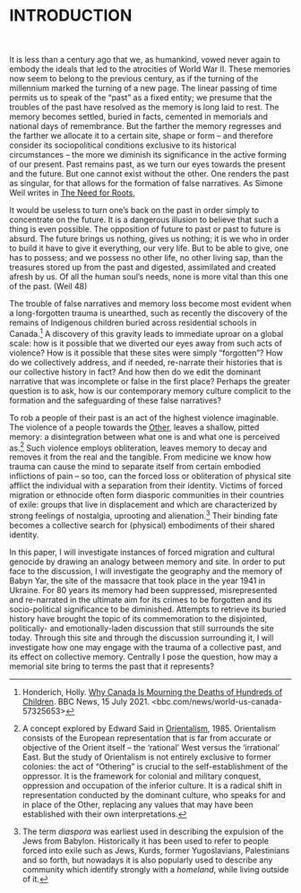 <div class="centered">

# INTRODUCTION
<br><br>
It is less than a century ago that we, as humankind, vowed never again to embody the ideals that led to the atrocities of World War II. These memories now seem to belong to the previous century, as if the turning of the millennium marked the turning of a new page. The linear passing of time permits us to speak of the “past” as a fixed entity; we presume that the troubles of the past have resolved as the memory is long laid to rest. The memory becomes settled, buried in facts, cemented in memorials and national days of remembrance. But the farther the memory regresses and the farther we allocate it to a certain site, shape or form – and therefore consider its sociopolitical conditions exclusive to its historical circumstances – the more we diminish its significance in the active forming of our present. Past remains past, as we turn our eyes towards the present and the future. But one cannot exist without the other. One renders the past as singular, for that allows for the formation of false narratives. As Simone Weil writes in <u>The Need for Roots</u>,

<div class="quote">
  It would be useless to turn one’s back on the past in order simply to concentrate on the future. It is a dangerous illusion to believe that such a thing is even possible. The opposition of future to past or past to future is absurd. The future brings us nothing, gives us nothing; it is we who in order to build it have to give it everything, our very life. But to be able to give, one has to possess; and we possess no other life, no other living sap, than the treasures stored up from the past and digested, assimilated and created afresh by us. Of all the human soul’s needs, none is more vital than this one of the past. (Weil 48)
</div>

The trouble of false narratives and memory loss become most evident when a long-forgotten trauma is unearthed, such as recently the discovery of the remains of Indigenous children buried across residential schools in Canada.[^1] A discovery of this gravity leads to immediate uproar on a global scale: how is it possible that we diverted our eyes away from such acts of violence? How is it possible that these sites were simply “forgotten”? How do we collectively address, and if needed, re-narrate their histories that is our collective history in fact? And how then do we edit the dominant narrative that was incomplete or false in the first place? Perhaps the greater question is to ask, how is our contemporary memory culture complicit to the formation and the safeguarding of these false narratives?

To rob a people of their past is an act of the highest violence imaginable. The violence of a people towards the [Other](#tooltip "Edward Said"), leaves a shallow, pitted memory: a disintegration between what one is and what one is perceived as.[^2] Such violence employs obliteration, leaves memory to decay and removes it from the real and the tangible. From medicine we know how trauma can cause the mind to separate itself from certain embodied inflictions of pain – so too, can the forced loss or obliteration of physical site afflict the individual with a separation from their identity. Victims of forced migration or ethnocide often form diasporic communities in their countries of exile: groups that live in displacement and which are characterized by strong feelings of nostalgia, uprooting and alienation.[^3] Their binding fate becomes a collective search for (physical) embodiments of their shared identity.

In this paper, I will investigate instances of forced migration and cultural genocide by drawing an analogy between memory and site. In order to put face to the discussion, I will investigate the geography and the memory of Babyn Yar, the site of the massacre that took place in the year 1941 in Ukraine. For 80 years its memory had been suppressed, misrepresented and re-narrated in the ultimate aim for its crimes to be forgotten and its socio-political significance to be diminished. Attempts to retrieve its buried history have brought the topic of its commemoration to the disjointed, politically- and emotionally-laden discussion that still surrounds the site today. Through this site and through the discussion surrounding it, I will investigate how one may engage with the trauma of a collective past, and its effect on collective memory. Centrally I pose the question, how may a memorial site bring to terms the past that it represents? 


</div>

[^1]: Honderich, Holly. <u>Why Canada Is Mourning the Deaths of Hundreds of Children</u>. BBC News, 15 July 2021. <bbc.com/news/world-us-canada-57325653>
[^2]: A concept explored by Edward Said in <u>Orientalism</u>, 1985. Orientalism consists of the European representation that is far from accurate or objective of the Orient itself – the ‘rational’ West versus the ‘irrational’ East. But the study of Orientalism is not entirely exclusive to former colonies: the act of “Othering” is crucial to the self-establishment of the oppressor. It is the framework for colonial and military conquest, oppression and occupation of the inferior culture. It is a radical shift in representation conducted by the dominant culture, who speaks for and in place of the Other, replacing any values that may have been established with their own interpretations.
[^3]: The term *diaspora* was earliest used in describing the expulsion of the Jews from Babylon. Historically it has been used to refer to people forced into exile such as Jews, Kurds, former Yugoslavians, Palestinians and so forth, but nowadays it is also popularly used to describe any community which identify strongly with a *homeland*, while living outside of it. 